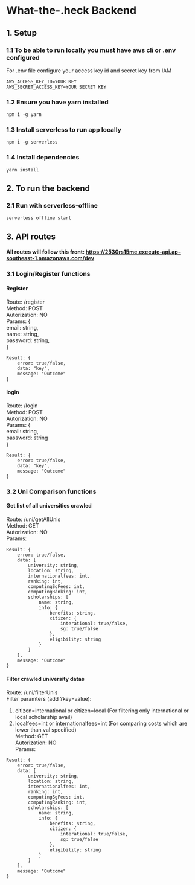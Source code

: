 # What-the-.heck Backend

## 1. Setup
### 1.1 To be able to run locally you must have aws cli or .env configured
For .env file configure your access key id and secret key from IAM
```
AWS_ACCESS_KEY_ID=YOUR KEY
AWS_SECRET_ACCESS_KEY=YOUR SECRET KEY
```
### 1.2 Ensure you have yarn installed
```
npm i -g yarn
```
### 1.3 Install serverless to run app locally
```
npm i -g serverless 
```
### 1.4 Install dependencies
```
yarn install
```

## 2. To run the backend
### 2.1 Run with serverless-offline
```
serverless offline start
```
## 3. API routes
#### All routes will follow this front: https://2530rs15me.execute-api.ap-southeast-1.amazonaws.com/dev

### 3.1 Login/Register functions
#### Register
Route: /register  
Method: POST  
Autorization: NO  
Params: {  
    email: string,  
    name: string,  
    password: string,  
}
```
Result: {  
    error: true/false,  
    data: "key",  
    message: "Outcome"  
}
```
#### login
Route: /login    
Method: POST  
Autorization: NO  
Params: {  
    email: string,  
    password: string  
}
```
Result: {  
    error: true/false,  
    data: "key",  
    message: "Outcome"  
}
```
### 3.2 Uni Comparison functions
#### Get list of all universities crawled
Route: /uni/getAllUnis  
Method: GET  
Autorization: NO  
Params: 
```
Result: {  
    error: true/false,  
    data: [
        university: string,  
        location: string,  
        internationalfees: int,  
        ranking: int,  
        computingSgFees: int,  
        computingRanking: int,  
        scholarships: [  
            name: string,  
            info: {  
                benefits: string,  
                citizen: {  
                    interational: true/false,  
                    sg: true/false  
                },  
                eligibility: string  
            }  
        ]  
    ],  
    message: "Outcome"  
}
```
#### Filter crawled university datas
Route: /uni/filterUnis  
Filter paramters (add ?key=value):  
1. citizen=international or citizen=local (For filtering only international or local scholarship avail)  
2. localfees=int or internationalfees=int (For comparing costs which are lower than val specified)  
Method: GET  
Autorization: NO  
Params: 
```
Result: {  
    error: true/false,  
    data: [
        university: string,  
        location: string,  
        internationalfees: int,  
        ranking: int,  
        computingSgFees: int,  
        computingRanking: int,  
        scholarships: [  
            name: string,  
            info: {  
                benefits: string,  
                citizen: {  
                    interational: true/false,  
                    sg: true/false  
                },  
                eligibility: string  
            }  
        ]  
    ],  
    message: "Outcome"  
}
```